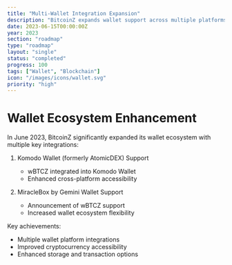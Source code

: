 ```yaml
---
title: "Multi-Wallet Integration Expansion"
description: "BitcoinZ expands wallet support across multiple platforms"
date: 2023-06-15T00:00:00Z
year: 2023
section: "roadmap"
type: "roadmap"
layout: "single"
status: "completed"
progress: 100
tags: ["Wallet", "Blockchain"]
icon: "/images/icons/wallet.svg"
priority: "high"
---
```


# Wallet Ecosystem Enhancement

In June 2023, BitcoinZ significantly expanded its wallet ecosystem with multiple key integrations:

1. Komodo Wallet (formerly AtomicDEX) Support
   - wBTCZ integrated into Komodo Wallet
   - Enhanced cross-platform accessibility

2. MiracleBox by Gemini Wallet Support
   - Announcement of wBTCZ support
   - Increased wallet ecosystem flexibility

Key achievements:
- Multiple wallet platform integrations
- Improved cryptocurrency accessibility
- Enhanced storage and transaction options
